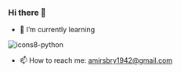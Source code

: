 ### Hi there 👋

- 🌱 I’m currently learning 
 
![icons8-python](https://user-images.githubusercontent.com/89149731/159659051-0ea193e5-ad50-41b8-9256-7bd0cbe1d930.gif)


- 📫 How to reach me: amirsbry1942@gmail.com
